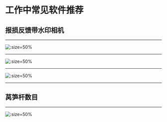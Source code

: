 # 工作中常见软件推荐


## 报损反馈带水印相机

---------

![](https://gitcode.net/GaloisField/WORKFLOWS4COMPANY/-/raw/master/resources/pic/common/软件反馈今日相机.jpeg  ':size=50%')


------

![](https://gitcode.net/GaloisField/WORKFLOWS4COMPANY/-/raw/master/resources/pic/common/软件反馈马克相机.jpeg ':size=50%')

-------

![](https://gitcode.net/GaloisField/WORKFLOWS4COMPANY/-/raw/master/resources/pic/common/软件反馈水印时间打卡拍照.jpeg ':size=50%')

------------

## 莴笋杆数目

------------


![](https://gitcode.net/GaloisField/WORKFLOWS4COMPANY/-/raw/master/resources/pic/common/软件计数.jpeg ':size=50%')
